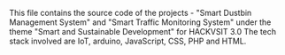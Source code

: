 This file contains the source code of the projects - "Smart Dustbin Management System" and "Smart Traffic Monitoring System" under the theme "Smart and Sustainable Development" for HACKVSIT 3.0
The tech stack involved are IoT, arduino, JavaScript, CSS, PHP and HTML.
